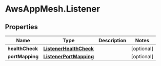 # AwsAppMesh.Listener

## Properties

Name | Type | Description | Notes
------------ | ------------- | ------------- | -------------
**healthCheck** | [**ListenerHealthCheck**](ListenerHealthCheck.md) |  | [optional] 
**portMapping** | [**ListenerPortMapping**](ListenerPortMapping.md) |  | [optional] 


